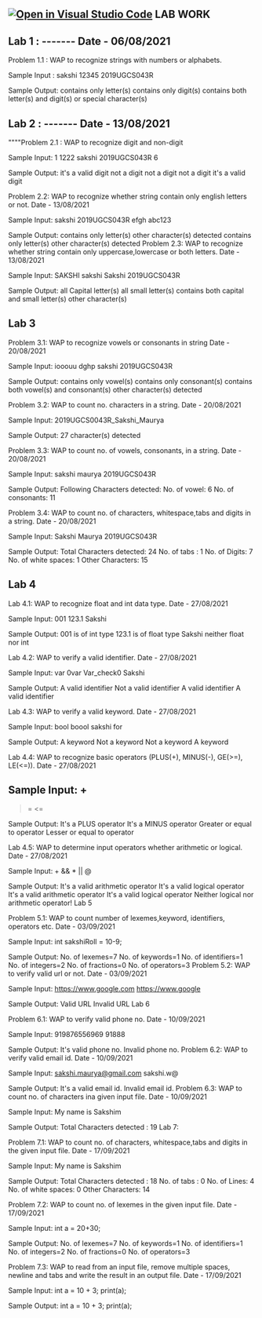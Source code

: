 [![Open in Visual Studio Code](https://classroom.github.com/assets/open-in-vscode-f059dc9a6f8d3a56e377f745f24479a46679e63a5d9fe6f495e02850cd0d8118.svg)](https://classroom.github.com/online_ide?assignment_repo_id=6177941&assignment_repo_type=AssignmentRepo)
LAB WORK
-------------
Lab 1 : -------  Date - 06/08/2021
------------
Problem 1.1 : WAP to recognize strings with numbers or alphabets.                                          

Sample Input :
sakshi
12345
2019UGCS043R

Sample Output:
contains only letter(s)
contains only digit(s)
contains both letter(s) and digit(s) or special character(s)

Lab 2 : ------- Date - 13/08/2021
-------------
""""Problem 2.1 : WAP to recognize digit and non-digit

Sample Input:
1 1222 sakshi 2019UGCS043R 6

Sample Output: it's a valid digit not a digit not a digit not a digit it's a valid digit


Problem 2.2: WAP to recognize whether string contain only english letters or not.
Date - 13/08/2021

Sample Input:
sakshi 
2019UGCS043R
efgh
abc123

Sample Output:
contains only letter(s)
other character(s) detected
contains only letter(s)
other character(s) detected
Problem 2.3: WAP to recognize whether string contain only uppercase,lowercase or both letters.
Date - 13/08/2021

Sample Input:
SAKSHI
sakshi
Sakshi
2019UGCS043R

Sample Output:
all Capital letter(s)
all small letter(s)
contains both capital and small letter(s)
other character(s)

Lab 3
--------------
Problem 3.1: WAP to recognize vowels or consonants in string
Date - 20/08/2021

Sample Input:
iooouu
dghp
sakshi
2019UGCS043R

Sample Output:
contains only vowel(s)
contains only consonant(s)
contains both vowel(s) and consonant(s)
other character(s) detected

Problem 3.2: WAP to count no. characters in a string.
Date - 20/08/2021

Sample Input:
2019UGCS0043R_Sakshi_Maurya

Sample Output:
27 character(s) detected

Problem 3.3: WAP to count no. of vowels, consonants, in a string.
Date - 20/08/2021

Sample Input:
sakshi maurya 2019UGCS043R

Sample Output:
Following Characters detected:
No. of vowel: 6
No. of consonants: 11


Problem 3.4: WAP to count no. of characters, whitespace,tabs and digits in a string.
Date - 20/08/2021

Sample Input:
Sakshi Maurya    2019UGCS043R

Sample Output:
Total Characters detected: 24
No. of tabs : 1
No. of Digits: 7
No. of white spaces: 1
Other Characters: 15

Lab 4
---------------
Lab 4.1: WAP to recognize float and int data type.
Date - 27/08/2021

Sample Input:
001
123.1
Sakshi

Sample Output:
001 is of int type
123.1 is of float type
Sakshi neither float nor int


Lab 4.2: WAP to verify a valid identifier.
Date - 27/08/2021

Sample Input:
var
0var
Var_check0
Sakshi

Sample Output:
A valid identifier
Not a valid identifier
A valid identifier
A valid identifier


Lab 4.3: WAP to verify a valid keyword.
Date - 27/08/2021

Sample Input:
bool
boool
sakshi
for

Sample Output:
A keyword
Not a keyword
Not a keyword
A keyword


Lab 4.4: WAP to recognize basic operators (PLUS(+), MINUS(-), GE(>=), LE(<=)).
Date - 27/08/2021

Sample Input:
+
-
>=
<=

Sample Output:
It's a PLUS operator
It's a MINUS operator
Greater or equal to operator
Lesser or equal to operator


Lab 4.5: WAP to determine input operators whether arithmetic or logical.
Date - 27/08/2021

Sample Input:
+
&&
*
||
@

Sample Output:
It's a valid arithmetic operator
It's a valid logical operator
It's a valid arithmetic operator
It's a valid logical operator
Neither logical nor arithmetic operator!
Lab 5

Problem 5.1: WAP to count number of lexemes,keyword, identifiers, operators etc.
Date - 03/09/2021

Sample Input:
int sakshiRoll = 10-9;

Sample Output:
No. of lexemes=7
No. of keywords=1
No. of identifiers=1
No. of integers=2
No. of fractions=0
No. of operators=3
Problem 5.2: WAP to verify valid url or not.
Date - 03/09/2021

Sample Input:
https://www.google.com
https://www.google

Sample Output:
Valid URL
Invalid URL
Lab 6

Problem 6.1: WAP to verify valid phone no.
Date - 10/09/2021

Sample Input:
919876556969
91888

Sample Output:
It's valid phone no.
Invalid phone no.
Problem 6.2: WAP to verify valid email id.
Date - 10/09/2021

Sample Input:
sakshi.maurya@gmail.com
sakshi.w@

Sample Output:
It's a valid email id.
Invalid email id.
Problem 6.3: WAP to count no. of characters ina given input file.
Date - 10/09/2021

Sample Input:
My
name
is
Sakshim

Sample Output:
Total Characters detected : 19
Lab 7:

Problem 7.1: WAP to count no. of characters, whitespace,tabs and digits in the given input file. Date - 17/09/2021

Sample Input:
My
name
is
Sakshim

Sample Output:
Total Characters detected : 18
No. of tabs : 0
No. of Lines: 4
No. of white spaces: 0
Other Characters: 14


Problem 7.2: WAP to count no. of lexemes in the given input file. Date - 17/09/2021

Sample Input:
int a = 20+30;

Sample Output:
No. of lexemes=7
No. of keywords=1
No. of identifiers=1
No. of integers=2
No. of fractions=0
No. of operators=3


Problem 7.3: WAP to read from an input file, remove multiple spaces, newline and tabs and write the result in an output file. Date - 17/09/2021

Sample Input:
int a =   10 + 3;
print(a);

Sample Output:
int a = 10 + 3;
print(a);

